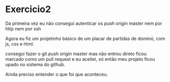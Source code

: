 # Exercicio2
Da primeira vez eu não consegui autenticar os push origin master nem por http nem por ssh

Agora eu fiz um projetinho básico de um placar de partidas de dominó, com js, css e html.

consegui fazer o git push origin master mas não entrou direto
ficou marcado como um pull request e eu aceitei, só então meu projeto ficou upado no sistema do github.

Ainda preciso entender o que foi que aconteceu.
